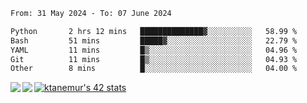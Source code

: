 <!--START_SECTION:waka-->

```txt
From: 31 May 2024 - To: 07 June 2024

Python       2 hrs 12 mins   ██████████████▓░░░░░░░░░░   58.99 %
Bash         51 mins         █████▓░░░░░░░░░░░░░░░░░░░   22.79 %
YAML         11 mins         █▒░░░░░░░░░░░░░░░░░░░░░░░   04.96 %
Git          11 mins         █▒░░░░░░░░░░░░░░░░░░░░░░░   04.93 %
Other        8 mins          █░░░░░░░░░░░░░░░░░░░░░░░░   04.00 %
```

<!--END_SECTION:waka-->
<a href="https://github.com/anuraghazra/github-readme-stats">
  <img align="left" src="https://github-readme-stats.vercel.app/api?username=Tanesan&count_private=true&show_icons=true" />
<img align="left" src="https://github-readme-stats.vercel.app/api/top-langs/?username=Tanesan" />
</a>

[![ktanemur's 42 stats](https://badge42.vercel.app/api/v2/cl1wslf6s002109l771rng2w8/stats?cursusId=21&coalitionId=62)](https://github.com/JaeSeoKim/badge42)
